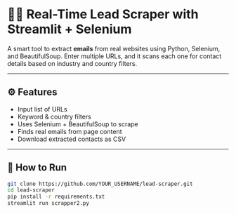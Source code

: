 # 🕵️‍♂️ Real-Time Lead Scraper with Streamlit + Selenium

A smart tool to extract **emails** from real websites using Python, Selenium, and BeautifulSoup. Enter multiple URLs, and it scans each one for contact details based on industry and country filters.

---

## ⚙️ Features

- Input list of URLs
- Keyword & country filters
- Uses Selenium + BeautifulSoup to scrape
- Finds real emails from page content
- Download extracted contacts as CSV

---

## 🔧 How to Run

```bash
git clone https://github.com/YOUR_USERNAME/lead-scraper.git
cd lead-scraper
pip install -r requirements.txt
streamlit run scrapper2.py
